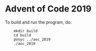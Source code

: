 # Advent of Code 2019

To build and run the program, do:

```
    mkdir build
    cd build
    ponyc ../aoc_2019
    ./aoc_2019
```
